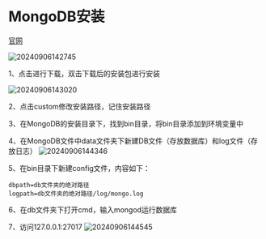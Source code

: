 # MongoDB安装

[官网](https://www.mongodb.com/try/download/community)

![20240906142745](https://tiny-blog.oss-cn-guangzhou.aliyuncs.com/blog/20240906142745.png)

1、点击进行下载，双击下载后的安装包进行安装

![20240906143020](https://tiny-blog.oss-cn-guangzhou.aliyuncs.com/blog/20240906143020.png)

2、点击custom修改安装路径，记住安装路径

3、在MongoDB的安装目录下，找到bin目录，将bin目录添加到环境变量中

4、在MongoDB文件中data文件夹下新建DB文件（存放数据库）和log文件（存放日志）
![20240906144346](https://tiny-blog.oss-cn-guangzhou.aliyuncs.com/blog/20240906144346.png)

5、在bin目录下新建config文件，内容如下：
```
dbpath=db文件夹的绝对路径
logpath=db文件夹的绝对路径/log/mongo.log
```
6、在db文件夹下打开cmd，输入mongod运行数据库

7、访问127.0.0.1:27017
![20240906144545](https://tiny-blog.oss-cn-guangzhou.aliyuncs.com/blog/20240906144545.png)

